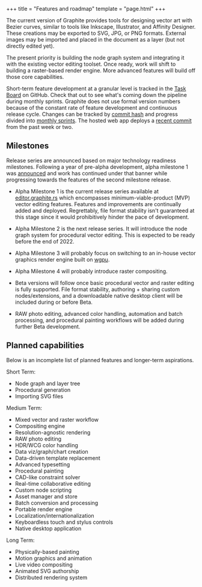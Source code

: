 +++
title = "Features and roadmap"
template = "page.html"
+++

The current version of Graphite provides tools for designing vector art with Bezier curves, similar to tools like Inkscape, Illustrator, and Affinity Designer. These creations may be exported to SVG, JPG, or PNG formats. External images may be imported and placed in the document as a layer (but not directly edited yet).

The present priority is building the node graph system and integrating it with the existing vector editing toolset. Once ready, work will shift to building a raster-based render engine. More advanced features will build off those core capabilities.

Short-term feature development at a granular level is tracked in the [Task Board](https://github.com/GraphiteEditor/Graphite/projects/1) on GitHub. Check that out to see what's coming down the pipeline during monthly sprints. Graphite does not use formal version numbers because of the constant rate of feature development and continuous release cycle. Changes can be tracked by [commit hash](https://github.com/GraphiteEditor/Graphite/commits/master) and progress divided into [monthly sprints](https://github.com/GraphiteEditor/Graphite/milestones). The hosted web app deploys a [recent commit](https://github.com/GraphiteEditor/Graphite/releases/tag/latest-stable) from the past week or two.

## Milestones

Release series are announced based on major technology readiness milestones. Following a year of pre-alpha development, alpha milestone 1 was [announced](https://graphite.rs/blog/announcing-graphite-alpha/) and work has continued under that banner while progressing towards the features of the second milestone release.

- Alpha Milestone 1 is the current release series available at [editor.graphite.rs](https://editor.graphite.rs) which encompasses minimum-viable-product (MVP) vector editing features. Features and improvements are continually added and deployed. Regrettably, file format stability isn't guaranteed at this stage since it would prohibitively hinder the pace of development.

- Alpha Milestone 2 is the next release series. It will introduce the node graph system for procedural vector editing. This is expected to be ready before the end of 2022.

- Alpha Milestone 3 will probably focus on switching to an in-house vector graphics render engine built on [wgpu](https://wgpu.rs/).

- Alpha Milestone 4 will probably introduce raster compositing.

- Beta versions will follow once basic procedural vector and raster editing is fully supported. File format stability, authoring + sharing custom nodes/extensions, and a downloadable native desktop client will be included during or before Beta.

- RAW photo editing, advanced color handling, automation and batch processing, and procedural painting workflows will be added during further Beta development.

## Planned capabilities

Below is an incomplete list of planned features and longer-term aspirations.

Short Term:
- Node graph and layer tree
- Procedural generation
- Importing SVG files

Medium Term:
- Mixed vector and raster workflow
- Compositing engine
- Resolution-agnostic rendering
- RAW photo editing
- HDR/WCG color handling
- Data viz/graph/chart creation
- Data-driven template replacement
- Advanced typesetting
- Procedural painting
- CAD-like constraint solver
- Real-time collaborative editing
- Custom node scripting
- Asset manager and store
- Batch conversion and processing
- Portable render engine
- Localization/internationalization
- Keyboardless touch and stylus controls
- Native desktop application

Long Term:
- Physically-based painting
- Motion graphics and animation
- Live video compositing
- Animated SVG authorship
- Distributed rendering system

